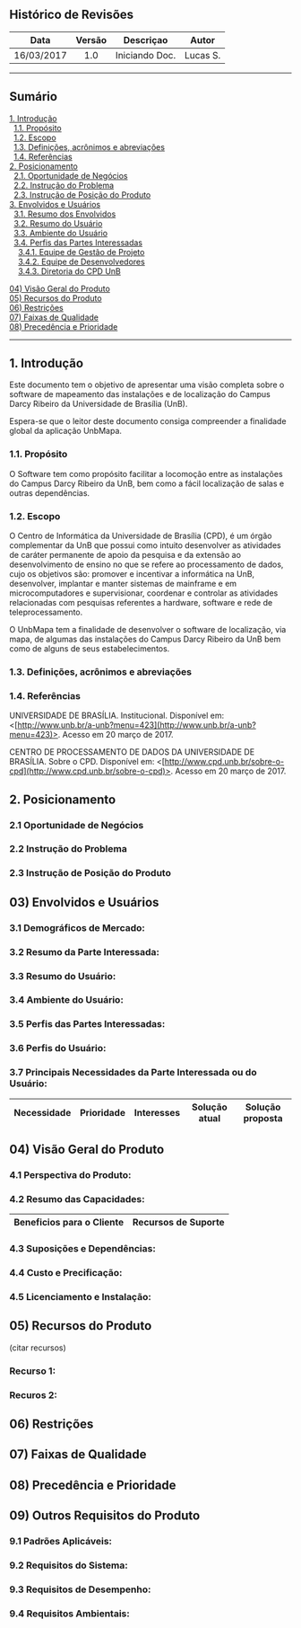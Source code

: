 ## Histórico de Revisões

|    Data    | Versão |     Descriçao     |   Autor   |
|:----------:|:------:|:-----------------:|:---------:|
| 16/03/2017 |   1.0  | Iniciando Doc.    | Lucas S.  |

------

## Sumário

[1. Introdução](#1-introdução)  
&nbsp;&nbsp;[1.1. Propósito](#11-propósito)  
&nbsp;&nbsp;[1.2. Escopo](#12-escopo)  
&nbsp;&nbsp;[1.3. Definições, acrônimos e abreviações](#13-definições-acrônimos-e-abreviações)  
&nbsp;&nbsp;[1.4. Referências](#14-referências)  
[2. Posicionamento](#2-posicionamento)  
&nbsp;&nbsp;[2.1. Oportunidade de Negócios](#21-oportunidade-de-negócios)  
&nbsp;&nbsp;[2.2. Instrução do Problema ](#21-instrução-do-problema)  
&nbsp;&nbsp;[2.3. Instrução de Posição do Produto ](#23-instrução-de-posição-do-produto)  
[3. Envolvidos e Usuários](#03-envolvidos-e-usuários)  
&nbsp;&nbsp;[3.1. Resumo dos Envolvidos](#31-resumo-dos-envolvidos)  
&nbsp;&nbsp;[3.2. Resumo do Usuário](#32-resumo-do-usuário)  
&nbsp;&nbsp;[3.3. Ambiente do Usuário](#33-ambiente-do-usuário)  
&nbsp;&nbsp;[3.4. Perfis das Partes Interessadas](#34-perfis-das-partes-interessadas)  
&nbsp;&nbsp;&nbsp;&nbsp;[3.4.1. Equipe de Gestão de Projeto](#341-equipe-de-gestão-de-projeto)  
&nbsp;&nbsp;&nbsp;&nbsp;[3.4.2. Equipe de Desenvolvedores](#342-equipe-de-desenvolvedores)  
&nbsp;&nbsp;&nbsp;&nbsp;[3.4.3. Diretoria do CPD UnB](#343-diretoria-do-cpd-unb)  

  
[04) Visão Geral do Produto](#04-visão-geral-do-produto)  
[05) Recursos do Produto](#05-recursos-do-produto)  
[06) Restrições](#06-restrições)  
[07) Faixas de Qualidade](#07-faixas-de-qualidade)  
[08) Precedência e Prioridade](#08-precência-e-prioridade)

------

## 1. Introdução
Este documento tem o objetivo de apresentar uma visão completa sobre o software de mapeamento das instalações e de localização do Campus Darcy Ribeiro da Universidade de Brasília (UnB).

Espera-se que o leitor deste documento consiga compreender a finalidade global da aplicação UnbMapa. 

### 1.1. Propósito

O Software tem como propósito facilitar a locomoção entre as instalações do Campus Darcy Ribeiro da UnB, bem como a fácil localização de salas e outras dependências.

### 1.2. Escopo

O Centro de Informática da Universidade de Brasília (CPD), é um órgão complementar da UnB que possui como intuito desenvolver as atividades de caráter permanente de apoio da pesquisa e da extensão ao desenvolvimento de ensino no que se refere ao processamento de dados, cujo os objetivos são: promover e incentivar a informática na UnB, desenvolver, implantar e manter sistemas de mainframe e em microcomputadores e supervisionar, coordenar e controlar as atividades relacionadas com pesquisas referentes a hardware, software e rede de teleprocessamento.

O UnbMapa tem a finalidade de desenvolver o software de localização, via mapa, de algumas das instalações do Campus Darcy Ribeiro da UnB bem como de alguns de seus estabelecimentos.

### 1.3. Definições, acrônimos e abreviações



### 1.4. Referências 

UNIVERSIDADE DE BRASÍLIA. Institucional. Disponível em: <[http://www.unb.br/a-unb?menu=423](http://www.unb.br/a-unb?menu=423)>. Acesso em 20 março de 2017.

CENTRO DE PROCESSAMENTO DE DADOS DA UNIVERSIDADE DE BRASÍLIA. Sobre o CPD. Disponível em: <[http://www.cpd.unb.br/sobre-o-cpd](http://www.cpd.unb.br/sobre-o-cpd)>. Acesso em 20 março de 2017.

## 2. Posicionamento

### 2.1 Oportunidade de Negócios

### 2.2 Instrução do Problema 

### 2.3 Instrução de Posição do Produto  


## 03) Envolvidos e Usuários

### 3.1 Demográficos de Mercado: 

### 3.2 Resumo da Parte Interessada: 

### 3.3 Resumo do Usuário: 

### 3.4 Ambiente do Usuário: 

### 3.5 Perfis das Partes Interessadas: 

### 3.6 Perfis do Usuário:

### 3.7 Principais Necessidades da Parte Interessada ou do Usuário: 


|     Necessidade     |     Prioridade     |     Interesses     |     Solução atual     |     Solução proposta     |
|:-------------------:|:------------------:|:------------------:|:---------------------:|:------------------------:|


## 04) Visão Geral do Produto

### 4.1 Perspectiva do Produto:

### 4.2 Resumo das Capacidades: 


|          Beneficios para o Cliente          |          Recursos de Suporte          |
|:-------------------------------------------:|:-------------------------------------:|


### 4.3 Suposições e Dependências:

### 4.4 Custo e Precificação: 

### 4.5 Licenciamento e Instalação: 


## 05) Recursos do Produto

(citar recursos)

### Recurso 1:
### Recuros 2:


## 06) Restrições



## 07) Faixas de Qualidade



## 08) Precedência e Prioridade



## 09) Outros Requisitos do Produto

### 9.1 Padrões Aplicáveis:

### 9.2 Requisitos do Sistema:

### 9.3 Requisitos de Desempenho:

### 9.4 Requisitos Ambientais: